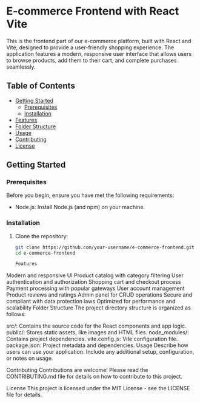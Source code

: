 # E-commerce Frontend with React Vite

This is the frontend part of our e-commerce platform, built with React and Vite, designed to provide a user-friendly shopping experience. The application features a modern, responsive user interface that allows users to browse products, add them to their cart, and complete purchases seamlessly.

## Table of Contents

- [Getting Started](#getting-started)
  - [Prerequisites](#prerequisites)
  - [Installation](#installation)
- [Features](#features)
- [Folder Structure](#folder-structure)
- [Usage](#usage)
- [Contributing](#contributing)
- [License](#license)

## Getting Started

### Prerequisites

Before you begin, ensure you have met the following requirements:

- Node.js: Install Node.js (and npm) on your machine.

### Installation

1. Clone the repository:

   ```bash
   git clone https://github.com/your-username/e-commerce-frontend.git
   cd e-commerce-frontend

   Features
Modern and responsive UI
Product catalog with category filtering
User authentication and authorization
Shopping cart and checkout process
Payment processing with popular gateways
User account management
Product reviews and ratings
Admin panel for CRUD operations
Secure and compliant with data protection laws
Optimized for performance and scalability
Folder Structure
The project directory structure is organized as follows:

src/: Contains the source code for the React components and app logic.
public/: Stores static assets, like images and HTML files.
node_modules/: Contains project dependencies.
vite.config.js: Vite configuration file.
package.json: Project metadata and dependencies.
Usage
Describe how users can use your application. Include any additional setup, configuration, or notes on usage.

Contributing
Contributions are welcome! Please read the CONTRIBUTING.md file for details on how to contribute to this project.

License
This project is licensed under the MIT License - see the LICENSE file for details.
